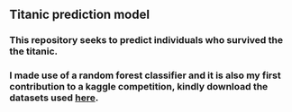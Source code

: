 ## Titanic prediction model
### This repository seeks to predict individuals who survived the the titanic.
### I made use of a random forest classifier and it is also my first contribution to a kaggle competition, kindly download the datasets used [here](https://www.kaggle.com/competitions/titanic/data).
